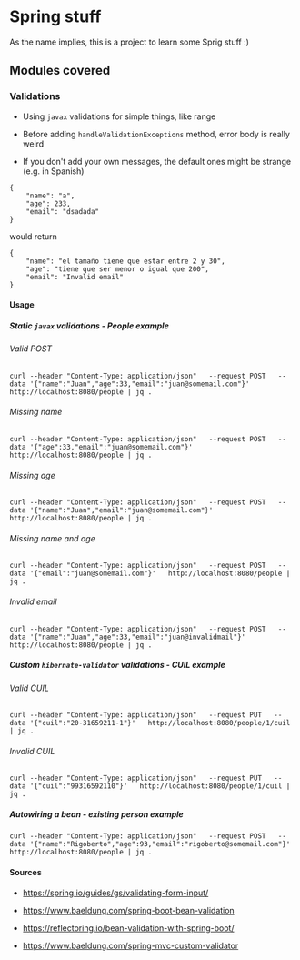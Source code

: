 # Spring stuff

As the name implies, this is a project to learn some Sprig stuff :)

## Modules covered

### Validations

- Using `javax` validations for simple things, like range

- Before adding `handleValidationExceptions` method, error body is really weird

- If you don't add your own messages, the default ones might be strange (e.g. in Spanish)

```
{
	"name": "a",
	"age": 233,
	"email": "dsadada"
}
```

would return

```
{
    "name": "el tamaño tiene que estar entre 2 y 30",
    "age": "tiene que ser menor o igual que 200",
    "email": "Invalid email"
}

```

#### Usage

##### Static `javax` validations - People example

###### Valid POST

    curl --header "Content-Type: application/json"   --request POST   --data '{"name":"Juan","age":33,"email":"juan@somemail.com"}'   http://localhost:8080/people | jq .

###### Missing name

    curl --header "Content-Type: application/json"   --request POST   --data '{"age":33,"email":"juan@somemail.com"}'   http://localhost:8080/people | jq .

###### Missing age

    curl --header "Content-Type: application/json"   --request POST   --data '{"name":"Juan","email":"juan@somemail.com"}'   http://localhost:8080/people | jq .

###### Missing name and age

    curl --header "Content-Type: application/json"   --request POST   --data '{"email":"juan@somemail.com"}'   http://localhost:8080/people | jq .

###### Invalid email

    curl --header "Content-Type: application/json"   --request POST   --data '{"name":"Juan","age":33,"email":"juan@invalidmail"}'   http://localhost:8080/people | jq .

##### Custom `hibernate-validator` validations - CUIL example

###### Valid CUIL

    curl --header "Content-Type: application/json"   --request PUT   --data '{"cuil":"20-31659211-1"}'   http://localhost:8080/people/1/cuil | jq .

###### Invalid CUIL

    curl --header "Content-Type: application/json"   --request PUT   --data '{"cuil":"99316592110"}'   http://localhost:8080/people/1/cuil | jq .

##### Autowiring a bean - existing person example

    curl --header "Content-Type: application/json"   --request POST   --data '{"name":"Rigoberto","age":93,"email":"rigoberto@somemail.com"}'   http://localhost:8080/people | jq .

#### Sources

- https://spring.io/guides/gs/validating-form-input/

- https://www.baeldung.com/spring-boot-bean-validation

- https://reflectoring.io/bean-validation-with-spring-boot/

- https://www.baeldung.com/spring-mvc-custom-validator
